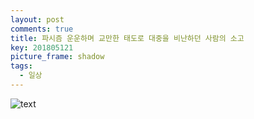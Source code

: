 ```yaml
---
layout: post
comments: true
title: 파시즘 운운하며 교만한 태도로 대중을 비난하던 사람의 소고
key: 201805121
picture_frame: shadow
tags:
  - 일상
---
```


![text](https://raw.githubusercontent.com/q0115643/my_blog/master/assets/images/대중비판비판/대중비판비판.png)
